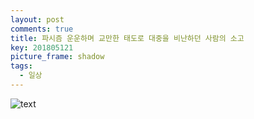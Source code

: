 ```yaml
---
layout: post
comments: true
title: 파시즘 운운하며 교만한 태도로 대중을 비난하던 사람의 소고
key: 201805121
picture_frame: shadow
tags:
  - 일상
---
```


![text](https://raw.githubusercontent.com/q0115643/my_blog/master/assets/images/대중비판비판/대중비판비판.png)
